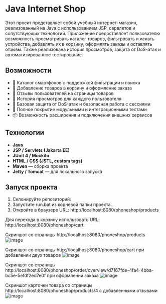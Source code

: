 # Java Internet Shop

Этот проект представляет собой учебный интернет-магазин, реализованный на Java с использованием JSP, сервлетов и сопутствующих технологий. Приложение предоставляет пользователю возможность просматривать каталог товаров, фильтровать и искать устройства, добавлять их в корзину, оформлять заказы и оставлять отзывы. Также реализована история просмотров, защита от DoS-атак и автоматизированное тестирование.

## Возможности

- 📱 Каталог смартфонов с поддержкой фильтрации и поиска
- 🛒 Добавление товаров в корзину и оформление заказа
- 💬 Отзывы пользователей на страницы товаров
- 🔄 История просмотров для каждого пользователя
- 🔐 Базовая защита от DoS-атак и безопасная работа с сессиями
- 🧪 Полное покрытие модульными и интеграционными тестами
- 📦 Возможность расширения и подключения внешних сервисов

## Технологии

- **Java**
- **JSP / Servlets (Jakarta EE)**
- **JUnit 4 / Mockito**
- **HTML / CSS (JSTL, custom tags)**
- **Maven** — сборка проекта
- **Jetty / Tomcat** — для локального запуска

## Запуск проекта

1. Склонируйте репозиторий:
2. Запустите run.bat из корневой папки проекта.
3. Откройте в браузере URL: http://localhost:8080/phoneshop/products

Для перехода в корзину использовать URL: http://localhost:8080/phoneshop/cart.

Скриншот со страницы http://localhost:8080/phoneshop/products
![image](https://github.com/user-attachments/assets/ef82a21e-a67d-440a-b5bb-fae2b7d6ccc3)

Скриншот со страницы http://localhost:8080/phoneshop/cart при добавлении двух товаров
![image](https://github.com/user-attachments/assets/c41036aa-500f-4cd5-bce4-1341b0aaf7f8)

Скриншот со страницы http://localhost:8080/phoneshop/order/overview/d7167fde-4fa4-4bba-bc5e-5efdf2ed7e0f при оформлении заказа
![image](https://github.com/user-attachments/assets/0166d00b-d200-4871-acda-6e298782c55d)

Скриншот карточки товара со страницы http://localhost:8080/phoneshop/products/4 с добавленными отзывами
![image](https://github.com/user-attachments/assets/667dc59b-f6eb-4925-a2a7-dc101073aec8)
